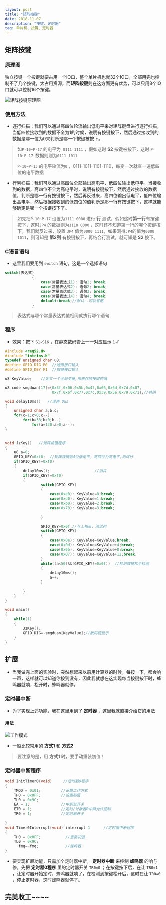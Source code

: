 ```yaml
---
layout: post
title: "矩阵按键"
date: 2018-11-07 
description: "按键、定时器"
tag: 单片机、按键、定时器
---
```



## 矩阵按键

### 原理图

​	独立按键一个按键就要占用一个IO口，整个单片机也就32个IO口，全部用完也控制不了几个按键，太占用资源，而**矩阵按键**则在这方面更有优势，可以只用8个IO口就可以控制16个按键。

![矩阵按键原理图](https://FXHao.github.io/images/posts/JZkey/矩阵按键原理图.jpg)

### 使用方法

* 逐行扫描：我们可以通过高四位轮流输出低电平来对矩阵键盘进行逐行扫描，当低四位接收到的数据不全为1的时候，说明有按键按下，然后通过接收到的数据是哪一位为0来判断是哪一个按键被按下。

> 如`P-10~P-17` 的电平为` 0111 1111` ，假如这时 **S2** 按键被按下，这时 `P-10~P-17 `数据则则为`0111 1011` 
>
> `P-10~P-13`  的电平轮流为`0` ，0111-1011-1101-1110，每变一次就查一遍低四位的电平数据



* 行列扫描：我们可以通过高四位全部输出高电平，低四位输出低电平。当接收到的数据，高四位不全为高电平时，说明有按键按下，然后通过接收的数据值，判断是哪一行有按键按下，然后再反过来，高四位输出低电平，低四位输出高电平，然后根据接收到的低四位的值判断是那一行有按键按下，这样就能够确定是哪一个按键按下了。

> 如先把`P-10~P-17` 设置为`1111 0000` 进行 **行** 测试，假如这时**第一行**有按键按下，这时`JP4` 的数据则为`1110 0000` ，这时还不知道第一行的哪个按键按下，我们就反过来，设置 `JP4` 值为` 0000 1111 `，如果测得` JP4 `的值为` 0000 1011 `，则可知是 **第2列** 有按键按下，再结合行测试，就可知是  **S2** 按下。



### C语言语句

* 这里我们要用到 `switch` 语句，这是一个选择语句

```c
switch(表达式)
			{
				case(常量表达式1): 语句1; break;
				case(常量表达式2): 语句2; break;
				case(常量表达式3): 语句3; break;
				case(常量表达式4): 语句4; break;
				default:break;//默认..可以省略
			}
```

> 表达式与哪个常量表达式值相同就执行哪个语句



### 程序

* 效果：按下 `S1~S16` ，在静态数码管上一一对应显示 `1~F` 

```c
#include <reg52.H>
#include "intrins.h"
typedef unsigned char u8;
#define GPIO_DIG P0  //通用接口输入
#define GPIO_KEY P1	 //按键接口输入

u8 KeyValue;    //定义一个全局变量,用来存放按键的值

u8 code smgduan[17]={0x3f,0x06,0x5b,0x4f,0x66,0x6d,0x7d,0x07,
					 0x7f,0x6f,0x77,0x7c,0x39,0x5e,0x79,0x71};//共阴

void delay10ms()   //误差 0us
{
    unsigned char a,b,c;
    for(c=1;c>0;c--)
        for(b=38;b>0;b--)
            for(a=130;a>0;a--);
}

								 
void JzKey()   //矩阵按键程序
{
	u8 a=0;
	GPIO_KEY=0xf0;  //矩阵按键低4位低电平，高四位为高电平,测试行
	if(GPIO_KEY!=0xf0)
	{
		delay10ms();					//消抖
		if(GPIO_KEY!=0xf0)		
		{
				switch(GPIO_KEY)
				{
					case(0xe0): KeyValue=0;break;
					case(0xd0): KeyValue=1;break;
					case(0xb0): KeyValue=2;break;
					case(0x70): KeyValue=3;break;
					
				}

				GPIO_KEY=0x0f;//与上相反，测试列			
				switch(GPIO_KEY)
				{
					case(0x0e): KeyValue=KeyValue;break;
					case(0x0d): KeyValue=KeyValue+4;break;
					case(0x0b): KeyValue=KeyValue+8;break;
					case(0x07): KeyValue=KeyValue+12;break;					
				}
				while((a<50)&&(GPIO_KEY!=0x0f))	 //检测按键松手检测
				{
					delay10ms();
					a++;
				}
			
		}
	}
}

void main()
{
	while(1)
	{
		JzKey();
		GPIO_DIG=~smgduan[KeyValue];//数码管显示
	}	
}

```



## 扩展

* 当我做完上面的实验时，突然想起来以前用计算器的时候，每按一下，都会响一声，这样就可以知道你按到没有，因此我就想在这实现每当按键按下时，蜂鸣器就响，松开时，蜂鸣器就停。

### 定时器中断

* 为了实现上述功能，我在这里用到了 **定时器** ，这里我就直接介绍它的用法

####  用法

![工作模式](https://FXHao.github.io/images/posts/JZkey/工作模式.jpg)

* 一般比较常用的 **方式1** 和 **方式2** 

> 要注意的是，用 **方式1** 时，要手动重装初值！

### 定时器中断程序

```c
void InitTimer0(void)     //定时器0程序
{
    TMOD = 0x01;         //设置工作方式
    TH0 = 0x0FF;         //设置初值
    TL0 = 0x9C;
    EA = 1;              //中断总开关
    ET0 = 1;             //定时/计数器0中断允许控制
    TR0 = 1;             //定时器开关
	
}
void Timer0Interrupt(void) interrupt 1      //定时器中断程序
{
    TH0 = 0x0FF;           //重装初值
    TL0 = 0x9C;
	  fmq=~fmq;		       //蜂鸣器
}
```



* 要实现扩展功能，只需加个定时器中断， **定时器中断** 来控制 **蜂鸣器** 的响与停，先把 **定时器0程序** 里的定时器开关 `TR0=0` ；在按键按下后，在让 `TR0=1` ，让定时器开始定时，蜂鸣器就响了，在检测到按键松开后，这时在让 `TR0=0` ，停止定时器，这时蜂鸣器就停了。



## 完美收工~~~~